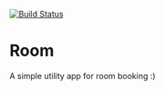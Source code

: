 [![Build Status](https://travis-ci.org/gabrielsch/Room.svg?branch=startup)](https://travis-ci.org/gabrielsch/Room)

Room
====

A simple utility app for room booking :)
